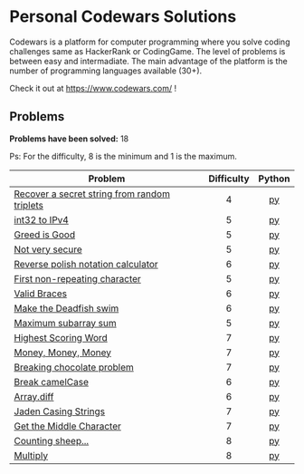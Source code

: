 # Personal Codewars Solutions

Codewars is a platform for computer programming where you solve coding challenges same as HackerRank or CodingGame.
The level of problems is between easy and intermadiate.
The main advantage of the platform is the number of programming languages available (30+).

Check it out at https://www.codewars.com/ ! 

## Problems
**Problems have been solved:** 18

Ps: For the difficulty, 8 is the minimum and 1 is the maximum.

| Problem | Difficulty | Python |
|---------|:----------:|:------:|
| [Recover a secret string from random triplets](https://www.codewars.com/kata/53f40dff5f9d31b813000774) | 4 | [py](Recover%20a%20secret%20string%20from%20random%20triplets/solution.py) |
| [int32 to IPv4](https://www.codewars.com/kata/52e88b39ffb6ac53a400022e) | 5 | [py](int32%20to%20IPv4/solution.py) |
| [Greed is Good](https://www.codewars.com/kata/5270d0d18625160ada0000e4) | 5 | [py](Greed%20is%20Good/solution.py) |
| [Not very secure](https://www.codewars.com/kata/526dbd6c8c0eb53254000110) | 5 | [py](Not%20very%20secure/solution.py) |
| [Reverse polish notation calculator](https://www.codewars.com/kata/52f78966747862fc9a0009ae) | 6 | [py](Reverse%20polish%20notation%20calculator/solution.py) |
| [First non-repeating character](https://www.codewars.com/kata/52bc74d4ac05d0945d00054e) | 5 | [py](First%20non-repeating%20character/solution.py) |
| [Valid Braces](https://www.codewars.com/kata/5277c8a221e209d3f6000b56) | 6 | [py](Valid%20Braces/solution.py) |
| [Make the Deadfish swim](https://www.codewars.com/kata/51e0007c1f9378fa810002a9) | 6 | [py](Make%20the%20Deadfish%20swim/solution.py) |
| [Maximum subarray sum](https://www.codewars.com/kata/54521e9ec8e60bc4de000d6c) | 5 | [py](Maximum%20subarray%20sum/solution.py) |
| [Highest Scoring Word](https://www.codewars.com/kata/57eb8fcdf670e99d9b000272) | 7 | [py](Highest%20Scoring%20Word/solution.py) |
| [Money, Money, Money](https://www.codewars.com/kata/563f037412e5ada593000114) | 7 | [py](Money,%20Money,%20Money/solution.py) |
| [Breaking chocolate problem](https://www.codewars.com/kata/534ea96ebb17181947000ada) | 7 | [py](Breaking%20chocolate%20problem/solution.py) |
| [Break camelCase](https://www.codewars.com/kata/5208f99aee097e6552000148) | 6 | [py](Break%20camelCase/solution.py) |
| [Array.diff](https://www.codewars.com/kata/523f5d21c841566fde000009) | 6 | [py](Array.diff/solution.py) |
| [Jaden Casing Strings](https://www.codewars.com/kata/5390bac347d09b7da40006f6) | 7 | [py](Jaden%20Casing%20Strings/solution.py) |
| [Get the Middle Character](https://www.codewars.com/kata/56747fd5cb988479af000028) | 7 | [py](Get%20the%20MiddleCharacter/solution.py) |
| [Counting sheep...](https://www.codewars.com/kata/54edbc7200b811e956000556) | 8 | [py](Counting%20sheep/solution.py) |
| [Multiply](https://www.codewars.com/kata/50654ddff44f800200000004) | 8 | [py](Multiply/solution.py) |
